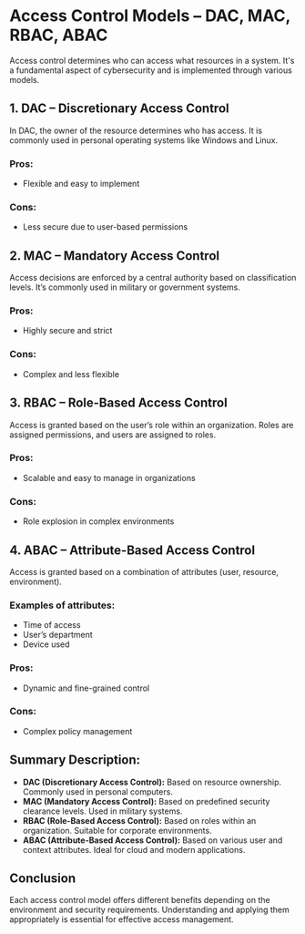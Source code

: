 # Access Control Models – DAC, MAC, RBAC, ABAC

Access control determines who can access what resources in a system. It's a fundamental aspect of cybersecurity and is implemented through various models.

## 1. DAC – Discretionary Access Control

In DAC, the owner of the resource determines who has access. It is commonly used in personal operating systems like Windows and Linux.

### Pros:
- Flexible and easy to implement

### Cons:
- Less secure due to user-based permissions

## 2. MAC – Mandatory Access Control

Access decisions are enforced by a central authority based on classification levels. It’s commonly used in military or government systems.

### Pros:
- Highly secure and strict

### Cons:
- Complex and less flexible

## 3. RBAC – Role-Based Access Control

Access is granted based on the user’s role within an organization. Roles are assigned permissions, and users are assigned to roles.

### Pros:
- Scalable and easy to manage in organizations

### Cons:
- Role explosion in complex environments

## 4. ABAC – Attribute-Based Access Control

Access is granted based on a combination of attributes (user, resource, environment).

### Examples of attributes:
- Time of access
- User’s department
- Device used

### Pros:
- Dynamic and fine-grained control

### Cons:
- Complex policy management

## Summary Description:

- **DAC (Discretionary Access Control):** Based on resource ownership. Commonly used in personal computers.
- **MAC (Mandatory Access Control):** Based on predefined security clearance levels. Used in military systems.
- **RBAC (Role-Based Access Control):** Based on roles within an organization. Suitable for corporate environments.
- **ABAC (Attribute-Based Access Control):** Based on various user and context attributes. Ideal for cloud and modern applications.

## Conclusion

Each access control model offers different benefits depending on the environment and security requirements. Understanding and applying them appropriately is essential for effective access management.